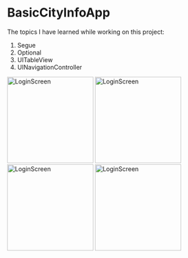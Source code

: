 # BasicCityInfoApp

The topics I have learned while working on this project:

1) Segue
2) Optional 
4) UITableView
5) UINavigationController


    
<img width="200" alt="LoginScreen" src="https://github.com/FurkanCAPKIN/BasicCityInfoApp/assets/92672616/9afe00bc-2167-450e-88ee-0655755763a3">
<img width="200" alt="LoginScreen" src="https://github.com/FurkanCAPKIN/BasicCityInfoApp/assets/92672616/efc691ac-d88d-4712-bf3e-a7514cddace3">
<img width="200" alt="LoginScreen" src="https://github.com/FurkanCAPKIN/BasicCityInfoApp/assets/92672616/8c545d2e-61b7-41cd-9473-1a3ee2e9bab7)">
<img width="200" alt="LoginScreen" src="https://github.com/FurkanCAPKIN/BasicCityInfoApp/assets/92672616/e833d47f-7d45-4560-8f5b-a2543edb7447">


